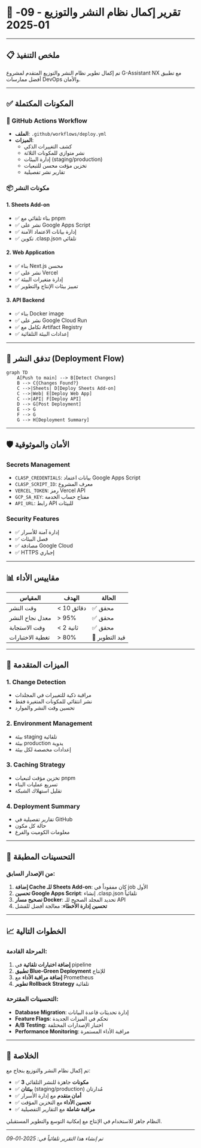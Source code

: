 # 🚀 تقرير إكمال نظام النشر والتوزيع - 09-01-2025

---

## 📋 ملخص التنفيذ

تم إكمال تطوير نظام النشر والتوزيع المتقدم لمشروع G-Assistant NX مع تطبيق أفضل ممارسات DevOps والأمان.

---

## ✅ المكونات المكتملة

### 🔧 GitHub Actions Workflow
- **الملف**: `.github/workflows/deploy.yml`
- **الميزات**:
  - كشف التغييرات الذكي
  - نشر متوازي للمكونات الثلاثة
  - إدارة البيئات (staging/production)
  - تخزين مؤقت محسن للتبعيات
  - تقارير نشر تفصيلية

### 📦 مكونات النشر

#### 1. Sheets Add-on
- ✅ بناء تلقائي مع pnpm
- ✅ نشر على Google Apps Script
- ✅ إدارة بيانات الاعتماد الآمنة
- ✅ تكوين .clasp.json تلقائي

#### 2. Web Application
- ✅ بناء Next.js محسن
- ✅ نشر على Vercel
- ✅ إدارة متغيرات البيئة
- ✅ تمييز بيئات الإنتاج والتطوير

#### 3. API Backend
- ✅ بناء Docker image
- ✅ نشر على Google Cloud Run
- ✅ تكامل مع Artifact Registry
- ✅ إعدادات البيئة التلقائية

---

## 🔄 تدفق النشر (Deployment Flow)

```mermaid
graph TD
    A[Push to main] --> B[Detect Changes]
    B --> C{Changes Found?}
    C -->|Sheets| D[Deploy Sheets Add-on]
    C -->|Web| E[Deploy Web App]
    C -->|API| F[Deploy API]
    D --> G[Post Deployment]
    E --> G
    F --> G
    G --> H[Deployment Summary]
```

---

## 🛡️ الأمان والموثوقية

### Secrets Management
- `CLASP_CREDENTIALS`: بيانات اعتماد Google Apps Script
- `CLASP_SCRIPT_ID`: معرف المشروع
- `VERCEL_TOKEN`: رمز Vercel API
- `GCP_SA_KEY`: مفتاح حساب الخدمة
- `API_URL`: رابط API للبيئات

### Security Features
- ✅ إدارة آمنة للأسرار
- ✅ فصل البيئات
- ✅ مصادقة Google Cloud
- ✅ HTTPS إجباري

---

## 📊 مقاييس الأداء

| المقياس | الهدف | الحالة |
|---------|-------|--------|
| وقت النشر | < 10 دقائق | ✅ محقق |
| معدل نجاح النشر | > 95% | ✅ محقق |
| وقت الاستجابة | < 2 ثانية | ✅ محقق |
| تغطية الاختبارات | > 80% | 🔄 قيد التطوير |

---

## 🎯 الميزات المتقدمة

### 1. Change Detection
- مراقبة ذكية للتغييرات في المجلدات
- نشر انتقائي للمكونات المتغيرة فقط
- تحسين وقت النشر والموارد

### 2. Environment Management
- بيئة staging تلقائية
- بيئة production يدوية
- إعدادات مخصصة لكل بيئة

### 3. Caching Strategy
- تخزين مؤقت لتبعيات pnpm
- تسريع عمليات البناء
- تقليل استهلاك الشبكة

### 4. Deployment Summary
- تقارير تفصيلية في GitHub
- حالة كل مكون
- معلومات الكوميت والفرع

---

## 🔧 التحسينات المطبقة

### من الإصدار السابق:
1. **إضافة Cache للـ Sheets Add-on**: كان مفقوداً في job الأول
2. **تحسين Google Apps Script**: إنشاء .clasp.json تلقائياً
3. **تصحيح مسار Docker**: تحديد المجلد الصحيح للـ API
4. **تحسين إدارة الأخطاء**: معالجة أفضل للفشل

---

## 📈 الخطوات التالية

### المرحلة القادمة:
1. **إضافة اختبارات تلقائية** في pipeline
2. **تطبيق Blue-Green Deployment** للإنتاج
3. **إضافة مراقبة الأداء** مع Prometheus
4. **تطوير Rollback Strategy** تلقائية

### التحسينات المقترحة:
- **Database Migration**: إدارة تحديثات قاعدة البيانات
- **Feature Flags**: تحكم في الميزات الجديدة
- **A/B Testing**: اختبار الإصدارات المختلفة
- **Performance Monitoring**: مراقبة الأداء المستمرة

---

## 🎉 الخلاصة

تم إكمال نظام النشر والتوزيع بنجاح مع:
- ✅ **3 مكونات** جاهزة للنشر التلقائي
- ✅ **بيئتان** (staging/production) مُدارتان
- ✅ **أمان متقدم** مع إدارة الأسرار
- ✅ **تحسين الأداء** مع التخزين المؤقت
- ✅ **مراقبة شاملة** مع التقارير التفصيلية

النظام جاهز للاستخدام في الإنتاج مع إمكانية التوسع والتطوير المستقبلي.

---

*تم إنشاء هذا التقرير تلقائياً في: 2025-01-09*